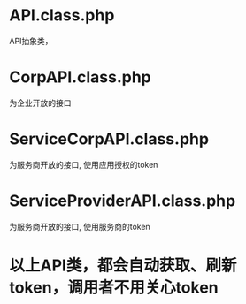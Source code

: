 # API.class.php
API抽象类，
# CorpAPI.class.php
为企业开放的接口
# ServiceCorpAPI.class.php
为服务商开放的接口, 使用应用授权的token
# ServiceProviderAPI.class.php
为服务商开放的接口, 使用服务商的token
# 以上API类，都会自动获取、刷新token，调用者不用关心token
